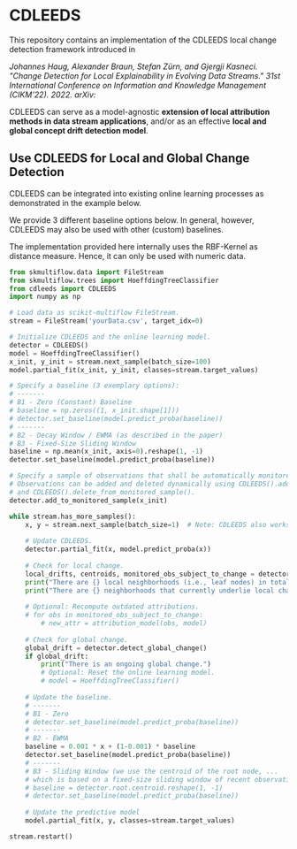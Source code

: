 # CDLEEDS
This repository contains an implementation of the CDLEEDS local change detection framework introduced in

*Johannes Haug, Alexander Braun, Stefan Zürn, and Gjergji Kasneci. 
"Change Detection for Local Explainability in Evolving Data Streams." 
31st International Conference on Information and Knowledge Management (CIKM'22). 2022. arXiv:*

CDLEEDS can serve as a model-agnostic **extension of local attribution methods in data stream applications**,
and/or as an effective **local and global concept drift detection model**.

## Use CDLEEDS for Local and Global Change Detection

CDLEEDS can be integrated into existing online learning processes as demonstrated in the example below.

We provide 3 different baseline options below. In general, however, CDLEEDS may also be used with other (custom) baselines.

The implementation provided here internally uses the RBF-Kernel as distance measure. Hence, it can only be used with
numeric data.

```python
from skmultiflow.data import FileStream
from skmultiflow.trees import HoeffdingTreeClassifier
from cdleeds import CDLEEDS
import numpy as np

# Load data as scikit-multiflow FileStream.
stream = FileStream('yourData.csv', target_idx=0)

# Initialize CDLEEDS and the online learning model.
detector = CDLEEDS()
model = HoeffdingTreeClassifier()
x_init, y_init = stream.next_sample(batch_size=100)
model.partial_fit(x_init, y_init, classes=stream.target_values)

# Specify a baseline (3 exemplary options):
# -------
# B1 - Zero (Constant) Baseline
# baseline = np.zeros((1, x_init.shape[1]))
# detector.set_baseline(model.predict_proba(baseline))
# -------
# B2 - Decay Window / EWMA (as described in the paper)
# B3 - Fixed-Size Sliding Window
baseline = np.mean(x_init, axis=0).reshape(1, -1)
detector.set_baseline(model.predict_proba(baseline))

# Specify a sample of observations that shall be automatically monitored for local change.
# Observations can be added and deleted dynamically using CDLEEDS().add_to_monitored_sample() 
# and CDLEEDS().delete_from_monitored_sample().
detector.add_to_monitored_sample(x_init)

while stream.has_more_samples():
    x, y = stream.next_sample(batch_size=1)  # Note: CDLEEDS also works with larger batch sizes.
    
    # Update CDLEEDS.
    detector.partial_fit(x, model.predict_proba(x))
    
    # Check for local change.
    local_drifts, centroids, monitored_obs_subject_to_change = detector.detect_local_change()
    print("There are {} local neighborhoods (i.e., leaf nodes) in total.".format(centroids.shape[0]))
    print("There are {} neighborhoods that currently underlie local change.".format(np.count_nonzero(local_drifts)))
    
    # Optional: Recompute outdated attributions.
    # for obs in monitored_obs_subject_to_change:
        # new_attr = attribution_model(obs, model)
    
    # Check for global change.
    global_drift = detector.detect_global_change()
    if global_drift:
        print("There is an ongoing global change.")
        # Optional: Reset the online learning model.
        # model = HoeffdingTreeClassifier()
        
    # Update the baseline.
    # -------
    # B1 - Zero
    # detector.set_baseline(model.predict_proba(baseline))
    # -------
    # B2 - EWMA
    baseline = 0.001 * x + (1-0.001) * baseline
    detector.set_baseline(model.predict_proba(baseline))
    # -------
    # B3 - Sliding Window (we use the centroid of the root node, ...
    # which is based on a fixed-size sliding window of recent observations.)
    # baseline = detector.root.centroid.reshape(1, -1)
    # detector.set_baseline(model.predict_proba(baseline))
    
    # Update the predictive model
    model.partial_fit(x, y, classes=stream.target_values)

stream.restart()
```
